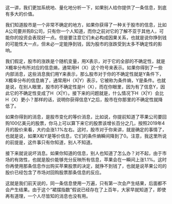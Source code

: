 这一讲，我们更加系统地、量化地分析一下，如果别人给你提供了一条信息，到底有多大的价值。

我们知道股市是一个非常不确定的地方，如果你获得了一种关于股市的信息，比如A公司要并购B公司，只有你一个人知道，而你之前对它的了解不亚于其他人，可能你的投资会表现好一点。但是要注意它们未必构成因果关系，也就是说你挣到钱的可能性大一点，但未必一定能挣到钱，因为股市的涨跌受到太多不确定性的影响。

我们假定，股市的涨跌是个随机变量，用X表示，对于它的全部的不确定性，就是X概率分布所对应的信息熵，通常用H（X）这个符号来表示。如果你得到了一些内部消息，这些消息我们用Y来表示，那么股市对于你的不确定性就是Y条件下，X概率分布的信息熵了，通常用H（X\|Y）表示，它被称为条件熵，Y是条件。也就是说，在别人眼里，股市的不确定性是H（X），而在你眼里，因为有了信息Y，因此它的不确定性变成了H（X\|Y）。接下来的问题就是，什么情况下H（X\|Y）会比H（X）更小？那样的话，说明你获得信息Y之后，股市在你那里的不确定性就降低了。

如果你得到的消息，是股市变化的等价消息，比如说，你提前知道了苹果公司要回购100亿美元的股票，你马上可以算下来它的股票该增长百分之几，按照2019年4月的股价来看，大约会涨1.1%左右。这时，股市对于你来讲，就是确定的事情了，也就是说，如果X和Y是等价信息，它们的条件熵瞬间降到了0。注意，我这里所说的前提是，这件事只有你知道，别人不知道。

接下来就说说坏消息。如果你知道的信息，别人也知道了怎么办？对不起，由于市场的有效性，也就是股价能够充分反映所有信息，苹果会在一瞬间上涨1.1%。这时你再使用那条信息作出购买苹果股票的决定，就挣不到钱了，也就是说苹果公司的股价已经包含了市场对回购股票那条信息的反应。

这就是我们前天说的，同一条信息使用一万遍，只有第一次会产生结果，后面都不会产生结果。由于这个“裙摆指数”假说已经存在了上百年，大家早就知道了，即使再有道理，一个人尽皆知的消息也没有用。

